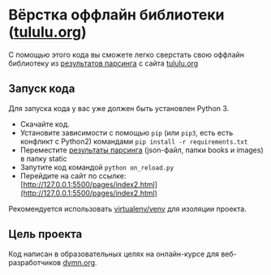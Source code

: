 # Вёрстка оффлайн библиотеки ([tululu.org](http://tululu.org/))

С помощью этого кода вы сможете легко сверстать свою оффлайн библиотеку из [результатов парсинга](https://github.com/maratdzhukaev09/parse_devman) с сайта [tululu.org](http://tululu.org/)

## Запуск кода

Для запуска кода у вас уже должен быть установлен Python 3.

- Скачайте код.
- Установите зависимости с помощью `pip` (или `pip3`, есть есть конфликт с Python2) командами `pip install -r requirements.txt`
- Переместите [результаты парсинга](https://github.com/maratdzhukaev09/parse_devman) (json-файл, папки books и images) в папку static
- Запутите код командой `python on_reload.py`
- Перейдите на сайт по ссылке: [http://127.0.0.1:5500/pages/index2.html](http://127.0.0.1:5500/pages/index2.html)

Рекомендуется использовать [virtualenv/venv](https://docs.python.org/3/library/venv.html) для изоляции проекта.

## Цель проекта

Код написан в образовательных целях на онлайн-курсе для веб-разработчиков [dvmn.org](https://dvmn.org/).